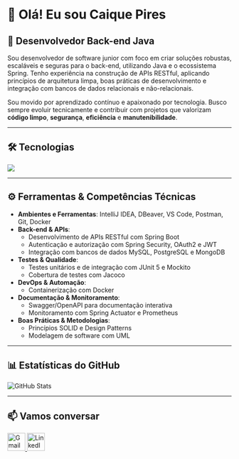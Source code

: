 # 👋 Olá! Eu sou Caique Pires

## 💼 Desenvolvedor Back-end Java

Sou desenvolvedor de software junior com foco em criar soluções robustas, escaláveis e seguras para o back-end, utilizando Java e o ecossistema Spring. Tenho experiência na construção de APIs RESTful, aplicando princípios de arquitetura limpa, boas práticas de desenvolvimento e integração com bancos de dados relacionais e não-relacionais.

Sou movido por aprendizado contínuo e apaixonado por tecnologia. Busco sempre evoluir tecnicamente e contribuir com projetos que valorizam **código limpo**, **segurança**, **eficiência** e **manutenibilidade**.

---

## 🛠️ Tecnologias

<p align="left">
  <img src="https://skillicons.dev/icons?i=java,spring,mongodb,mysql,postgres,maven,git,docker,swagger" />
</p>

---

## ⚙️ Ferramentas & Competências Técnicas

- **Ambientes e Ferramentas**: IntelliJ IDEA, DBeaver, VS Code, Postman, Git, Docker  
- **Back-end & APIs**:
  - Desenvolvimento de APIs RESTful com Spring Boot  
  - Autenticação e autorização com Spring Security, OAuth2 e JWT  
  - Integração com bancos de dados MySQL, PostgreSQL e MongoDB
- **Testes & Qualidade**:
  - Testes unitários e de integração com JUnit 5 e Mockito  
  - Cobertura de testes com Jacoco  
- **DevOps & Automação**:
  - Containerização com Docker  
- **Documentação & Monitoramento**:
  - Swagger/OpenAPI para documentação interativa  
  - Monitoramento com Spring Actuator e Prometheus  
- **Boas Práticas & Metodologias**:
  - Princípios SOLID e Design Patterns  
  - Modelagem de software com UML   

---

## 📊 Estatísticas do GitHub

![GitHub Stats](https://github-readme-stats.vercel.app/api?username=caiquepirs&show_icons=true&theme=radical)

---

## 📫 Vamos conversar

<p align="left">
  <a href="mailto:pirescaiq@gmail.com" target="_blank">
    <img src="https://skillicons.dev/icons?i=gmail" width="40" alt="Gmail"/>
  </a>
  <a href="https://www.linkedin.com/in/caique-pires-8843aa332" target="_blank">
    <img src="https://skillicons.dev/icons?i=linkedin" width="40" alt="LinkedIn"/>
  </a>
</p>
